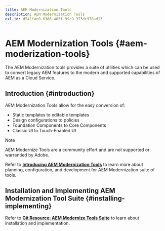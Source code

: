 ```yaml
---
title: AEM Modernization Tools
description: AEM Modernization Tools
exl-id: d541fae0-6386-403f-99c9-373dc978ad13
---
```

# AEM Modernization Tools {#aem-moderization-tools}

The AEM Modernization tools provides a suite of utilities which can be used to convert legacy AEM features to the modern and supported capabilities of AEM as a Cloud Service.


## Introduction {#introduction}

AEM Modernization Tools allow for the easy conversion of:

* Static templates to editable templates
* Design configurations to policies
* Foundation Components to Core Components
* Classic UI to Touch-Enabled UI

>[!NOTE]
>AEM Modernize Tools are a community effort and are not supported or warrantied by Adobe.

Refer to **[Introducing AEM Modernization Tools](https://opensource.adobe.com/aem-modernize-tools/)** to learn more about planning, configuration, and  development for AEM Modernization suite of tools.

## Installation and Implementing AEM Modernization Tool Suite {#installing-implementing}

Refer to **[Git Resource: AEM Modernize Tools Suite](https://github.com/adobe/aem-modernize-tools)** to learn about installation and implementation.
